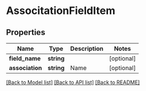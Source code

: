 # AssocitationFieldItem

## Properties
Name | Type | Description | Notes
------------ | ------------- | ------------- | -------------
**field_name** | **string** |  | [optional] 
**association** | **string** | Name | [optional] 

[[Back to Model list]](../README.md#documentation-for-models) [[Back to API list]](../README.md#documentation-for-api-endpoints) [[Back to README]](../README.md)


